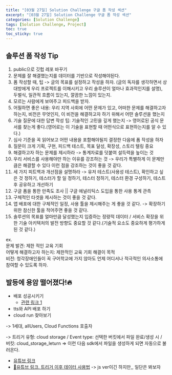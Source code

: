 ```yaml
---
title: "[03월 27일] Solution Challenge 구글 폼 작성 섹션"
excerpt: "[03월 27일] Solution Challenge 구글 폼 작성 섹션"
categories: [Solution Challenge]
tags: [Solution Challenge, Project]
toc: true
toc_sticky: true
---
```


## 솔루션 폼 작성 Tip

1. public으로 깃헙 레포 바꾸기
2. 문제를 잘 해결했는지를 데이터를 기반으로 작성해야된다.
3. 폼 작성할 때, 팁 -> 글의 목표를 설정하고 작성을 하자. (글의 독자를 생각하면서 상대방에게 우리 프로젝트를 이해시키고 우리 솔루션이 얼마나 효과적인지를 설명), 두벌식, 일관적 흐름이 있는지, 깔끔한 느낌이 있는지.
4. 모르는 사람에게 보여주고 피드백을 받자.
5. 어필하면 좋은 내용: 우리 지역 사회에 어떤 문제가 있고, 어떠한 문제를 해결하고자 하는지, 비전은 무엇인지, 이 비전을 해결하고자 하기 위해서 어떤 솔루션을 했는지
6. 기술 질문에 대한 답변 작성 팁: 기술적인 고민을 깊게 했는지 -> 영어로된 공식 문서를 찾는게 좋다.(영어로는 이 기술을 표현할 때 어떤식으로 표현하는지를 알 수 있다.)
7. 심사 기준을 꼭 읽어보고 어떤 내용을 포함해야될지 결정한 다음에 폼 작성을 하자 <br>
8. 질문이 크게 기획, 구현, 피드백 테스트, 목표 달성, 확장성, 스토리 텔링 중요
9. 해결하고자 하는 문제를 제시하라 -> 통계자료를 덧붙여 설득력을 높이는 것
10. 우리 서비스를 사용해야만 하는 이유를 강조하는 것 -> 우리가 특별하게 이 문제만큼은 해결할 수 있다 이런 점을 강조하는 것이 좋을 것 같다.
11. 세 가지 피트백과 개선점을 설명하라 -> 유저 테스트(사용성 테스트), 확인하고 싶은 것 정하기, 테스터가 할 일 정하기, 테스터 정하기, 테스터 환경 구성하기, 테스트 후 공유하고 개선하기
12. 구글 폼을 통한 만족도 조사 || 구글 에널리틱스 도입을 통한 사용 통계 관측
13. 구체적인 타겟을 제시하는 것이 좋을 것 같다.
14. 앱 배포에 대한 구체적인 일정, 사용 툴을 제시해주는 게 좋을 것 같다. -> 확장하기 위한 참신한 툴을 적어주면 좋을 것 같다.
15. 솔루션의 목표를 얼마만큼 달성했는지 입증하는 정량적 데이터
    / 서비스 확장을 위한 기술 아키텍처의 발전 방향도 중요할 것 같다.(기술적 요소도 중요하게 평가하게 된 것 같다.) <br>

ex. <br>
문제 발견: 제한 적인 교육 기회 <br>
어떻게 해결하고자 하는지: 제한적인 교육 기회 해결이 목적 <br>
비전: 청각장애인들이 꼭 구어학교에 가지 않아도 언제 어디서나 적극적인 의사소통에 참여할 수 있도록 하자. <br>

## 발등에 용암 떨어졌다!🔥

- 배포 성공시키기
  - [관련 링크 1](https://ramsrigoutham.medium.com/google-cloud-functions-with-python-a-tutorial-to-download-a-youtube-video-and-upload-to-google-617bb52c9cdb)
- tts와 API 배포 하기
- cloud run 찾아보기 <br>

-> 1세대, allUsers, Cloud Functions 호출자 <br>

-> 트리거 유형: cloud storage / Event type: 선택한 버킷에서 파일 완료/생성 시 / 버킷: cloud_storage_leturn => 이런 다음 sdk에서 파일을 생성하게 되면 자동으로 불러온다. <br>

- [유튜브 링크](https://www.youtube.com/watch?v=mM8W8Tq_Pa8)
- [🌟유튜브 링크. 트리거 이후 데이터 사용법](https://www.youtube.com/watch?v=cWP4KITMAgs) -> js ver이긴 하지만,, 일단은 봐보자
